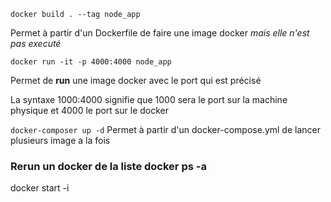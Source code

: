 ```
docker build . --tag node_app 
```
Permet à partir d'un Dockerfile de faire une image docker *mais elle n'est pas executé*
```
docker run -it -p 4000:4000 node_app
```
Permet de **run**  une image docker avec le port qui est précisé

La syntaxe 1000:4000 signifie que 1000 sera le port sur la machine physique et 4000 le port sur le docker

`docker-composer up -d`
Permet à partir d'un docker-compose.yml de lancer plusieurs image a la fois

### Rerun un docker de la liste docker ps -a 
docker start -i <name>
